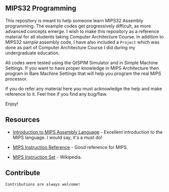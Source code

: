 ## MIPS32 Programming

This repository is meant to help someone learn MIPS32 Assembly programming. The example codes get progressively difficult, as more advanced concepts emerge. I wish to make this repository as a reference material for all students taking Computer Architecture Course. In addition to MIPS32 sample assembly code, I have also included a `Project` which was done as part of Computer Architecture Course I did during my undergraduate education.

All codes were tested using the QtSPIM Simulator and in Simple Machine Settings. If you want to have proper knowledge in MIPS Architecture then program in Bare Machine Settings that will help you program the real MIPS processor.

If you do refer any material here you must acknowledge the help and make reference to it. Feel free if you find any bug/flaw.


Enjoy!


## Resources

  - [Introduction to MIPS Assembly Language](http://chortle.ccsu.edu/assemblytutorial/index.html) - Excellent introduction to the MIPS language. I would say, it's a must do!

  - [MIPS Instruction Reference](http://www.mrc.uidaho.edu/mrc/people/jff/digital/MIPSir.html) - Good reference for MIPS.

  - [MIPS Instruction Set](https://en.wikipedia.org/wiki/MIPS_instruction_set) - Wikipedia.


## Contribute

`Contributions are always welcome!`
